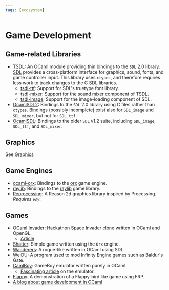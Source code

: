 ```yaml
---
tags: [ecosystem]
---
```


# Game Development

## Game-related Libraries

* [TSDL](http://erratique.ch/software/tsdl):
An OCaml module providing thin bindings to the `SDL` 2.0 library.
[SDL](https://www.libsdl.org/) provides a cross-platform interface for graphics,
sound, fonts, and game controller input.
This library uses `ctypes`,
and therefore requires less work to track changes to the C SDL libraries.
  * [tsdl-ttf](https://github.com/tokenrove/tsdl-ttf):
  Support for SDL's truetype font library.
  * [tsdl-mixer](https://github.com/tokenrove/tsdl-mixer):
  Support for the sound mixer component of TSDL.
  * [tsdl-image](https://github.com/tokenrove/tsdl-image):
  Support for the image-loading component of SDL.
* [OcamlSDL2](https://github.com/fccm/OCamlSDL2):
Bindings to the `SDL` 2.0 library using C files rather than `ctypes`.
Bindings (possibly incomplete) exist also for `SDL_image` and `SDL_mixer`,
but not for `SDL_ttf`.
* [OcamlSDL](http://ocamlsdl.sourceforge.net/home.html):
Bindings to the older `SDL` v1.2 suite,
including `SDL_image`, `SDL_ttf`, and `SDL_mixer`.

## Graphics
See [Graphics](graphics.md)

## Game Engines

* [ocaml-orx](https://github.com/orx/ocaml-orx):
Bindings to the [orx](https://orx-project.org/) game engine.
* [raylib](https://github.com/tjammer/raylib-ocaml):
Bindings to the [raylib](https://www.raylib.com/) game library.
* [Reprocessing](https://github.com/Schmavery/reprocessing):
A Reason 2d graphics library inspired by Processing.
*Requires `esy`*.

## Games

* [OCaml Invader](https://github.com/marmelab/ocaml-invader):
Hackathon Space Invader clone written in OCaml and OpenGL.
    * [Article](https://marmelab.com/blog/2020/02/21/ocaml-and-opengl-in-practice.html)
* [Shatter](https://github.com/hcarty/shatter):
Simple game written using the `Orx` engine.
* [Wanderers](https://github.com/a-nikolaev/wanderers):
A rogue-like written in OCaml using SDL.
* [WeiDU](https://github.com/WeiDUorg/weidu):
A program used to mod Infinity Engine games such as Baldur's Gate.
* [CamlBoy](https://github.com/linoscope/CAMLBOY/):
GameBoy emulator written purely in OCaml.
  * [Fascinating article](https://linoscope.github.io/writing-a-game-boy-emulator-in-ocaml/#gadts-to-the-rescue) on the emulator.
* [Flappy](https://github.com/rand00/flappy):
A demonstration of a Flappy-bird like game using FRP.
* [A blog about game development in OCaml](http://cranialburnout.blogspot.ca/)
